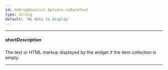 ```yaml
---
id: dxDropDownList.Options.noDataText
type: String
default: 'No data to display'
---
```

---
##### shortDescription
The text or HTML markup displayed by the widget if the item collection is empty.

---

